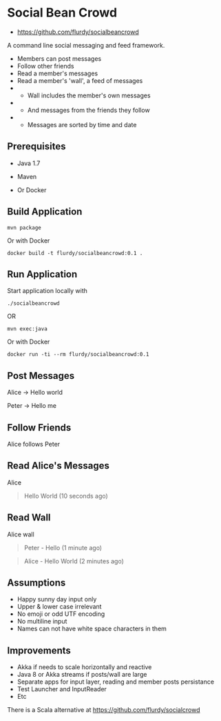 
Social Bean Crowd
======
    
* https://github.com/flurdy/socialbeancrowd


A command line social messaging and feed framework.

* Members can post messages
* Follow other friends
* Read a member's messages
* Read a member's 'wall', a feed of messages
* * Wall includes the member's own messages
* * And messages from the friends they follow
* * Messages are sorted by time and date


Prerequisites
-----

* Java 1.7
* Maven

* Or Docker


Build Application
---

 `mvn package` 

Or with Docker
   
 `docker build -t flurdy/socialbeancrowd:0.1 .`


Run Application
---

Start application locally with

   `./socialbeancrowd`

OR

   `mvn exec:java`

Or with Docker

   `docker run -ti --rm flurdy/socialbeancrowd:0.1`


Post Messages
-----

   Alice -> Hello world

   Peter -> Hello me


Follow Friends
-----

   Alice follows Peter


Read Alice's Messages
-----

   Alice 

   > Hello World (10 seconds ago)


Read Wall
-----

   Alice wall

   > Peter - Hello (1 minute ago)

   > Alice - Hello World (2 minutes ago)


Assumptions
-----

* Happy sunny day input only
* Upper & lower case irrelevant
* No emoji or odd UTF encoding
* No multiline input
* Names can not have white space characters in them


Improvements
----

* Akka if needs to scale horizontally and reactive
* Java 8 or Akka streams if posts/wall are large 
* Separate apps for input layer, reading and member posts persistance
* Test Launcher and InputReader
* Etc

There is a Scala alternative at https://github.com/flurdy/socialcrowd


